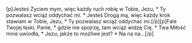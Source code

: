[p]Jesteś Życiem mym, więc każdy ruch robię w Tobie, Jezu, * Ty pozwalasz wciąż oddychać mi. * Jesteś Drogą mą, więc każdy krok stawiam w Tobie, Jezu, * Ty pozwalasz wciąż oddychać mi.[/p][p]Fale Twojej łaski, Panie, * gdzie nie spojrzę, tam wciąż widzę Cię. * Twa Miłość mnie uwiodła, * Jezu, jakże to możliwe jest? * Na na na...[/p]
